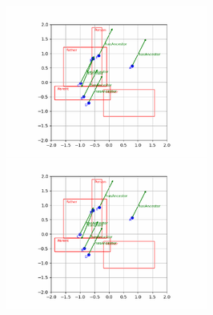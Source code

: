 <p align="center">
  <img src="elbe.gif" alt="First GIF" width="400"/>
  <img src="elbe2.gif" alt="Second GIF" width="400"/>
</p>
